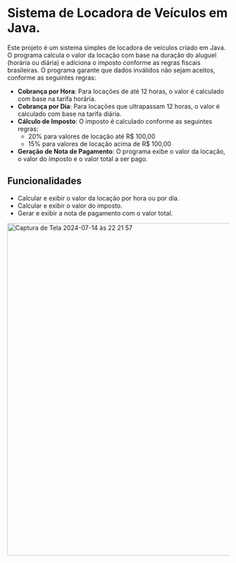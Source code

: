 # Sistema de Locadora de Veículos em Java.
Este projeto é um sistema simples de locadora de veículos criado em Java. O programa calcula o valor da locação com base na duração do aluguel (horária ou diária) e adiciona o imposto conforme as regras fiscais brasileiras. O programa garante que dados inválidos não sejam aceitos, conforme as seguintes regras:

- **Cobrança por Hora**: Para locações de até 12 horas, o valor é calculado com base na tarifa horária.
- **Cobrança por Dia**: Para locações que ultrapassam 12 horas, o valor é calculado com base na tarifa diária.
- **Cálculo de Imposto**: O imposto é calculado conforme as seguintes regras:
  - 20% para valores de locação até R$ 100,00
  - 15% para valores de locação acima de R$ 100,00
- **Geração de Nota de Pagamento**: O programa exibe o valor da locação, o valor do imposto e o valor total a ser pago.

## Funcionalidades
- Calcular e exibir o valor da locação por hora ou por dia.
- Calcular e exibir o valor do imposto.
- Gerar e exibir a nota de pagamento com o valor total.

  
<img width="753" alt="Captura de Tela 2024-07-14 às 22 21 57" src="https://github.com/user-attachments/assets/b9202375-b10f-4a67-871f-d10b243e9191">
